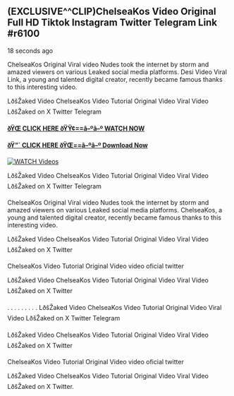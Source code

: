 ## (EXCLUSIVE^^CLIP)ChelseaKos Video Original Full HD Tiktok Instagram Twitter Telegram Link #r6100

18 seconds ago

ChelseaKos Original Viral video Nudes took the internet by storm and amazed viewers on various Leaked social media platforms. Desi Video Viral Link, a young and talented digital creator, recently became famous thanks to this interesting video.

LðšŽaked Video ChelseaKos Video Tutorial Original Video Viral Video LðšŽaked on X Twitter Telegram

**[ðŸŒ CLICK HERE ðŸŸ¢==â–ºâ–º WATCH NOW](https://clips-mediaa.blogspot.com/2025/02/video-viral-download.html)**

**[ðŸ”´ CLICK HERE ðŸŒ==â–ºâ–º Download Now](https://clips-mediaa.blogspot.com/2025/02/video-viral-download.html)**

[![WATCH Videos](https://i.imgur.com/dJHk4Zq.gif)](https://clips-mediaa.blogspot.com/2025/02/video-viral-download.html)

LðšŽaked Video ChelseaKos Video Tutorial Original Video Viral Video LðšŽaked on X Twitter Telegram

ChelseaKos Original Viral video Nudes took the internet by storm and amazed viewers on various Leaked social media platforms. ChelseaKos, a young and talented digital creator, recently became famous thanks to this interesting video.

LðšŽaked Video ChelseaKos Video Tutorial Original Video Viral Video LðšŽaked on X Twitter

ChelseaKos Video Tutorial Original Video video oficial twitter

LðšŽaked Video ChelseaKos Video Tutorial Original Video Viral Video LðšŽaked on X Twitter

. . . . . . . . . LðšŽaked Video ChelseaKos Video Tutorial Original Video Viral Video LðšŽaked on X Twitter Telegram

LðšŽaked Video ChelseaKos Video Tutorial Original Video Viral Video LðšŽaked on X Twitter

ChelseaKos Video Tutorial Original Video video oficial twitter

LðšŽaked Video ChelseaKos Video Tutorial Original Video Viral Video LðšŽaked on X Twitter.